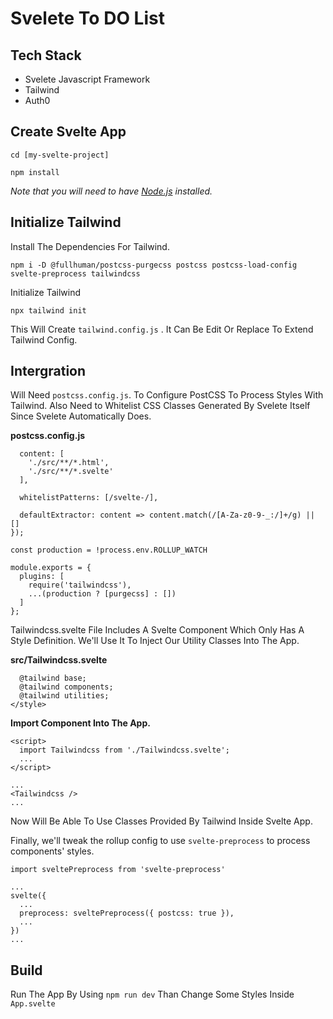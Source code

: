 # Svelete To DO List

## Tech Stack

- Svelete Javascript Framework
- Tailwind 
- Auth0

## Create Svelte App

```npx degit sveltejs/template [my-svelte-project]
cd [my-svelte-project]

npm install
```
_Note that you will need to have [Node.js](https://nodejs.org) installed._

## Initialize Tailwind

Install The Dependencies For Tailwind.

``` npm i -D @fullhuman/postcss-purgecss postcss postcss-load-config svelte-preprocess tailwindcss ```

Initialize Tailwind

``` npx tailwind init ```

This Will Create `tailwind.config.js` . It Can Be Edit Or Replace To Extend Tailwind Config.

## Intergration

Will Need  `postcss.config.js`. To Configure PostCSS To Process Styles With Tailwind.
Also Need to Whitelist CSS Classes Generated By Svelete Itself Since Svelete Automatically Does.

**postcss.config.js**

``` const purgecss = require('@fullhuman/postcss-purgecss')({
  content: [
    './src/**/*.html',
    './src/**/*.svelte'
  ],

  whitelistPatterns: [/svelte-/],

  defaultExtractor: content => content.match(/[A-Za-z0-9-_:/]+/g) || []
});

const production = !process.env.ROLLUP_WATCH

module.exports = {
  plugins: [
    require('tailwindcss'),
    ...(production ? [purgecss] : [])
  ]
};

```

Tailwindcss.svelte File Includes A Svelte Component Which Only Has A Style Definition. We'll Use It To Inject Our Utility Classes Into The App.

**src/Tailwindcss.svelte**

``` <style global>
  @tailwind base;
  @tailwind components;
  @tailwind utilities;
</style> 
``` 
**Import Component Into The App.**

```
<script>
  import Tailwindcss from './Tailwindcss.svelte';
  ...
</script>

...
<Tailwindcss />
...
```
Now Will Be Able To Use Classes Provided By Tailwind Inside Svelte App.

Finally, we'll tweak the rollup config to use `svelte-preprocess` to process components' styles.

```
import sveltePreprocess from 'svelte-preprocess'

...
svelte({
  ...
  preprocess: sveltePreprocess({ postcss: true }),
  ...
})
...
```

## Build 

Run The App By Using `npm run dev` Than Change Some Styles Inside `App.svelte `
